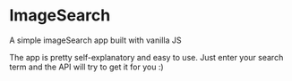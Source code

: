 # ImageSearch
A simple imageSearch app built with vanilla JS 

The app is pretty self-explanatory and easy to use. Just enter your search term and the API will try to get it for you :)
